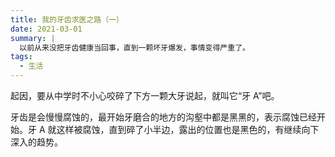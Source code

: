 ```yaml
---
title: 我的牙齿求医之路（一）
date: 2021-03-01
summary: |
  以前从来没把牙齿健康当回事，直到一颗坏牙爆发，事情变得严重了。
tags:
  - 生活
---
```


起因，要从中学时不小心咬碎了下方一颗大牙说起，就叫它“牙 A”吧。

牙齿是会慢慢腐蚀的，最开始牙磨合的地方的沟壑中都是黑黑的，表示腐蚀已经开始。牙 A 就这样被腐蚀，直到碎了小半边，露出的位置也是黑色的，有继续向下深入的趋势。
